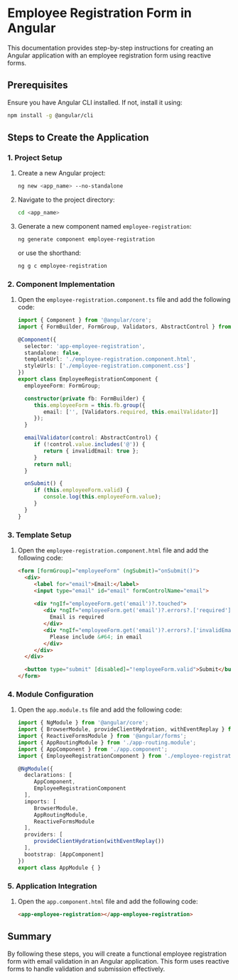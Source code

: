 # Employee Registration Form in Angular

This documentation provides step-by-step instructions for creating an Angular application with an employee registration form using reactive forms.

## Prerequisites

Ensure you have Angular CLI installed. If not, install it using:

```bash
npm install -g @angular/cli
```

## Steps to Create the Application

### 1. Project Setup

1. Create a new Angular project:
    ```bash
    ng new <app_name> --no-standalone
    ```
2. Navigate to the project directory:
    ```bash
    cd <app_name>
    ```
3. Generate a new component named `employee-registration`:
    ```bash
    ng generate component employee-registration
    ```
    or use the shorthand:
    ```bash
    ng g c employee-registration
    ```

### 2. Component Implementation

1. Open the `employee-registration.component.ts` file and add the following code:

    ```typescript
    import { Component } from '@angular/core';
    import { FormBuilder, FormGroup, Validators, AbstractControl } from '@angular/forms';

    @Component({
      selector: 'app-employee-registration',
      standalone: false,
      templateUrl: './employee-registration.component.html',
      styleUrls: ['./employee-registration.component.css']
    })
    export class EmployeeRegistrationComponent {
      employeeForm: FormGroup;

      constructor(private fb: FormBuilder) {
         this.employeeForm = this.fb.group({
            email: ['', [Validators.required, this.emailValidator]]
         });
      }

      emailValidator(control: AbstractControl) {
         if (!control.value.includes('@')) {
            return { invalidEmail: true };
         }
         return null;
      }

      onSubmit() {
         if (this.employeeForm.valid) {
            console.log(this.employeeForm.value);
         }
      }
    }
    ```

### 3. Template Setup

1. Open the `employee-registration.component.html` file and add the following code:

    ```html
    <form [formGroup]="employeeForm" (ngSubmit)="onSubmit()">
      <div>
         <label for="email">Email:</label>
         <input type="email" id="email" formControlName="email">
         
         <div *ngIf="employeeForm.get('email')?.touched">
            <div *ngIf="employeeForm.get('email')?.errors?.['required']">
              Email is required
            </div>
            <div *ngIf="employeeForm.get('email')?.errors?.['invalidEmail']">
              Please include &#64; in email
            </div>
         </div>
      </div>
    
      <button type="submit" [disabled]="!employeeForm.valid">Submit</button>
    </form>
    ```

### 4. Module Configuration

1. Open the `app.module.ts` file and add the following code:

    ```typescript
    import { NgModule } from '@angular/core';
    import { BrowserModule, provideClientHydration, withEventReplay } from '@angular/platform-browser';
    import { ReactiveFormsModule } from '@angular/forms';
    import { AppRoutingModule } from './app-routing.module';
    import { AppComponent } from './app.component';
    import { EmployeeRegistrationComponent } from './employee-registration/employee-registration.component';

    @NgModule({
      declarations: [
         AppComponent,
         EmployeeRegistrationComponent
      ],
      imports: [
         BrowserModule,
         AppRoutingModule,
         ReactiveFormsModule
      ],
      providers: [
         provideClientHydration(withEventReplay())
      ],
      bootstrap: [AppComponent]
    })
    export class AppModule { }
    ```

### 5. Application Integration

1. Open the `app.component.html` file and add the following code:

    ```html
    <app-employee-registration></app-employee-registration>
    ```

## Summary

By following these steps, you will create a functional employee registration form with email validation in an Angular application. This form uses reactive forms to handle validation and submission effectively.